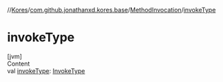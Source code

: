 //[Kores](../../index.md)/[com.github.jonathanxd.kores.base](../index.md)/[MethodInvocation](index.md)/[invokeType](invoke-type.md)



# invokeType  
[jvm]  
Content  
val [invokeType](invoke-type.md): [InvokeType](../-invoke-type/index.md)  



